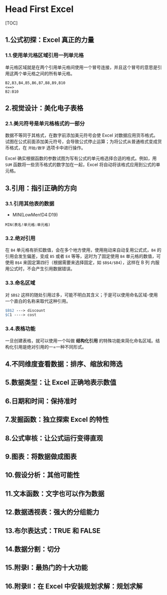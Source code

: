 # Head First Excel

[TOC]

## 1.公式初探：Excel 真正的力量

### 1.1.使用单元格区域引用一列单元格

单元格区域就是在两个引用单元格间使用一个冒号连接，并且这个冒号的意思是引用这两个单元格之间的所有单元格。

```
B2,B3,B4,B5,B6,B7,B8,B9,B10
<==>
B2:B10
```

## 2.视觉设计：美化电子表格

### 2.1.美元符号是单元格格式的一部分

数据不等同于其格式，在数字前添加美元符号会使 Excel 对数据应用货币格式。试图在公式前面添加美元符号，会导致公式停止运算；为将公式从普通格式变成货币格式，在 `开始/数字` 选项卡中进行操作。

Excel 确实根据函数的参数试图为写有公式的单元格选择合适的格式。例如，用 `SUM` 函数将一些货币格式的数字加在一起，Excel 将自动将该格式应用到公式的单元格。

## 3.引用：指引正确的方向

### 3.1.引用其他表的数据

- MIN(LowMen!D4:D19)

```
MIN(表名!单元格:单元格)
```

### 3.2.绝对引用

在 `B4` 单元格有折扣数值，会在多个地方使用，使用拖动来自动复用公式式，`B4` 的引用会发生偏差，变成 `B5` 或者 `E4` 等等，这时为了固定使用 `B4` 单元格的数值，可使用 `B$4` 来固定第四行（根据需要来选择固定，如 `$B$4/$B4`），这样在 B 列 内服用公式时，不会产生引用数据错误。

### 3.3.命名区域

对 `$B$2` 这样的随处引用过多，可能不明白其含义；于是可以使用命名区域-使用一个直白的名称来取代这种引用。

```mk
$B$2 ---> discount
$C1 ----> cost
```

### 3.4.表格功能

一旦创建表格，就可以使用一个叫做 **结构化引用** 的特殊功能来简化命名区域。结构化引用是绝对引用的一=一种不同形式。


## 4.不同维度查看数据：排序、缩放和筛选

## 5.数据类型：让 Excel 正确地表示数值

## 6.日期和时间：保持准时

## 7.发掘函数：独立探索 Excel 的特性

## 8.公式审核：让公式运行变得直观

## 9.图表：将数据做成图表

## 10.假设分析：其他可能性

## 11.文本函数：文字也可以作为数据

## 12.数据透视表：强大的分组能力

## 13.布尔表达式：TRUE 和 FALSE

## 14.数据分割：切分

## 15.附录I：最热门的十大功能

## 16.附录II：在 Excel 中安装规划求解：规划求解
